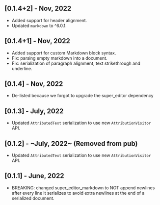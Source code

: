 ## [0.1.4+2] - Nov, 2022
 * Added support for header alignment.
 * Updated `markdown` to ^6.0.1.

## [0.1.4+1] - Nov, 2022
 * Added support for custom Markdown block syntax.
 * Fix: parsing empty markdown into a document.
 * Fix: serialization of paragraph alignment, text strikethrough and underline.

## [0.1.4] - Nov, 2022
 * De-listed because we forgot to upgrade the super_editor dependency

## [0.1.3] - July, 2022
 * Updated `AttributedText` serialization to use new `AttributionVisitor` API.
 
## [0.1.2] - ~July, 2022~ (Removed from pub)
 * Updated `AttributedText` serialization to use new `AttributionVisitor` API.

## [0.1.1] - June, 2022
 * BREAKING: changed super_editor_markdown to NOT append newlines after every line it serializes to avoid extra newlines at the end of a serialized document.
